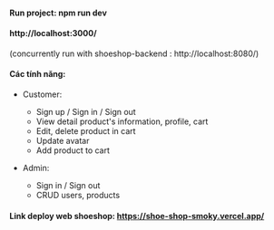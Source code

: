 #### Run project: npm run dev
#### http://localhost:3000/ 
(concurrently run with shoeshop-backend : http://localhost:8080/)

#### Các tính năng:
* Customer:
  + Sign up / Sign in / Sign out
  + View detail product's information, profile, cart
  + Edit, delete product in cart
  + Update avatar
  + Add product to cart
    
* Admin:
  + Sign in / Sign out
  + CRUD users, products

#### Link deploy web shoeshop: https://shoe-shop-smoky.vercel.app/


